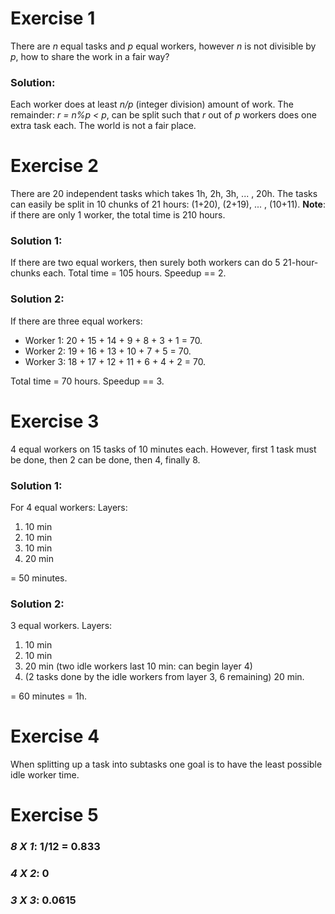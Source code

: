 # Exercise 1
There are *n* equal tasks and *p* equal workers, however *n* is not divisible by *p*, how to share the work in a fair way?
### Solution:
Each worker does at least *n/p* (integer division) amount of work. The remainder: *r = n%p < p*, can be split such that *r* out of *p* workers does one extra task each. The world is not a fair place.
# Exercise 2
There are 20 independent tasks which takes 1h, 2h, 3h, ... , 20h. The tasks can easily be split in 10 chunks of 21 hours: (1+20), (2+19), ... , (10+11). **Note**: if there are only 1 worker, the total time is 210 hours.
### Solution 1:
If there are two equal workers, then surely both workers can do 5 21-hour-chunks each. Total time = 105 hours. Speedup == 2.
### Solution 2:
If there are three equal workers:
* Worker 1: 20 + 15 + 14 + 9 + 8 + 3 + 1 = 70.
* Worker 2: 19 + 16 + 13 + 10 + 7 + 5 = 70.
* Worker 3: 18 + 17 + 12 + 11 + 6 + 4 + 2 = 70.

Total time = 70 hours. Speedup == 3.

# Exercise 3
4 equal workers on 15 tasks of 10 minutes each. However, first 1 task must be done, then 2 can be done, then 4, finally 8.
### Solution 1:
For 4 equal workers: Layers:
1. 10 min
2. 10 min
3. 10 min
4. 20 min

= 50 minutes.
### Solution 2:
3 equal workers.
Layers:
1. 10 min
2. 10 min
3. 20 min (two idle workers last 10 min: can begin layer 4)
4. (2 tasks done by the idle workers from layer 3, 6 remaining) 20 min.

= 60 minutes = 1h.

# Exercise 4
When splitting up a task into subtasks one goal is to have the least possible idle worker time.

# Exercise 5
### *8 X 1*: 1/12 = 0.833
### *4 X 2*: 0
### *3 X 3*: 0.0615
